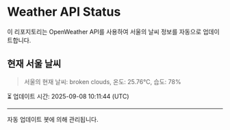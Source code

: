 
# Weather API Status

이 리포지토리는 OpenWeather API를 사용하여 서울의 날씨 정보를 자동으로 업데이트합니다.

## 현재 서울 날씨
> 서울의 현재 날씨: broken clouds, 온도: 25.76°C, 습도: 78%

⏳ 업데이트 시간: 2025-09-08 10:11:44 (UTC)

---
자동 업데이트 봇에 의해 관리됩니다.
